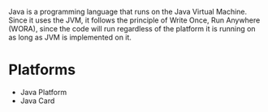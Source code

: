 Java is a programming language that runs on the Java Virtual Machine.
Since it uses the JVM, it follows the principle of Write Once, Run Anywhere (WORA), since the code will run regardless of the platform it is running on as long as JVM is implemented on it.


# Platforms
- Java Platform
- Java Card